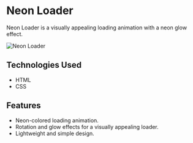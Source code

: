 # Neon Loader

Neon Loader is a visually appealing loading animation with a neon glow effect.

![Neon Loader](link-to-your-gif)



## Technologies Used

- HTML
- CSS

## Features

- Neon-colored loading animation.
- Rotation and glow effects for a visually appealing loader.
- Lightweight and simple design.
